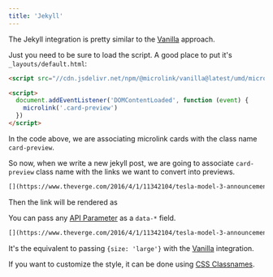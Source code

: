 ```yaml
---
title: 'Jekyll'
---
```


The Jekyll integration is pretty similar to the [Vanilla](/docs/sdk/integrations/vanilla/) approach.

Just you need to be sure to load the script. A good place to put it's `_layouts/default.html`:

```html
<script src="//cdn.jsdelivr.net/npm/@microlink/vanilla@latest/umd/microlink.min.js"></script>

<script>
  document.addEventListener('DOMContentLoaded', function (event) {
    microlink('.card-preview')
  })
</script>
```

In the code above, we are associating microlink cards with the class name `card-preview`.

So now, when we write a new jekyll post, we are going to associate `card-preview` class name with the links we want to convert into previews.

```markdown
[](https://www.theverge.com/2016/4/1/11342104/tesla-model-3-announcement-photos){:.card-preview}
```

Then the link will be rendered as

<Microlink url='https://www.theverge.com/2016/4/1/11342104/tesla-model-3-announcement-photos' />

You can pass any [API Parameter](/docs/api/getting-started/overview) as a `data-*` field.

```markdown
[](https://www.theverge.com/2016/4/1/11342104/tesla-model-3-announcement-photos){:.card-preview data-size="large"}
```

It's the equivalent to passing `{size: 'large'}` with the [Vanilla](/docs/sdk/integrations/vanilla/) integration.

<Microlink url='https://www.theverge.com/2016/4/1/11342104/tesla-model-3-announcement-photos' size='large' />

If you want to customize the style, it can be done using [CSS Classnames](/docs/sdk/getting-started/considerations/#css-classnames).
